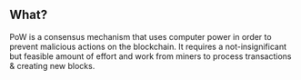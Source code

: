 ## What?

PoW is a consensus mechanism that uses computer power in order to prevent
malicious actions on the blockchain. It requires a not-insignificant but
feasible amount of effort and work from miners to process transactions &
creating new blocks.
